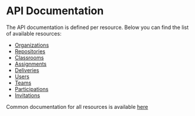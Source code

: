 # API Documentation
The API documentation is defined per resource. Below you can find the list of available resources:
* [Organizations](resources/organizations.md)
* [Repositories](resources/repositories.md)
* [Classrooms](resources/classrooms.md)
* [Assignments](resources/assignments.md)
* [Deliveries](resources/deliveries.md)
* [Users](resources/users.md)
* [Teams](resources/teams.md)
* [Participations](resources/participations.md)
* [Invitations](resources/invitations.md)

Common documentation for all resources is available [here](resources/README.md)